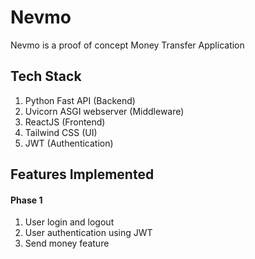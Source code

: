 # Nevmo
Nevmo is a proof of concept Money Transfer Application
## Tech Stack
1. Python Fast API (Backend) 
2. Uvicorn ASGI webserver (Middleware)
3. ReactJS (Frontend)
4. Tailwind CSS (UI)
5. JWT (Authentication)
## Features Implemented
#### Phase 1
1. User login and logout 
2. User authentication using JWT
3. Send money feature